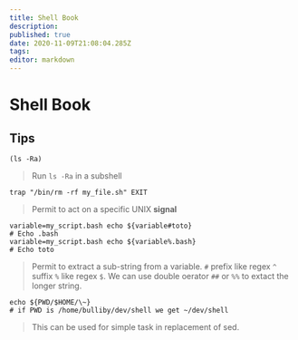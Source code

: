 ```yaml
---
title: Shell Book
description: 
published: true
date: 2020-11-09T21:08:04.285Z
tags: 
editor: markdown
---
```


# Shell Book
## Tips 
```shell
(ls -Ra)
```
> Run `ls -Ra` in a subshell

```shell
trap "/bin/rm -rf my_file.sh" EXIT
```
> Permit to act on a specific UNIX **signal**

```shell
variable=my_script.bash echo ${variable#toto}
# Echo .bash
variable=my_script.bash echo ${variable%.bash}
# Echo toto
```
> Permit to extract a sub-string from a variable. `#` prefix like regex `^` suffix `%` like regex `$`. We can use double oerator `##` or `%%` to extact the longer string.

```shell
echo ${PWD/$HOME/\~}
# if PWD is /home/bulliby/dev/shell we get ~/dev/shell
```
> This can be used for simple task in replacement of sed.